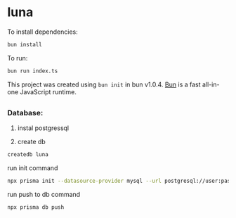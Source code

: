 # luna

To install dependencies:

```bash
bun install
```

To run:

```bash
bun run index.ts
```

This project was created using `bun init` in bun v1.0.4. [Bun](https://bun.sh) is a fast all-in-one JavaScript runtime.

##

### Database:

1. instal postgressql

2. create db

```bash
createdb luna
```

run init command

```bash
npx prisma init --datasource-provider mysql --url postgresql://user:password@localhost:5432/luna
```

run push to db command

```bash
npx prisma db push
```
